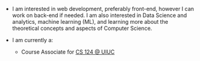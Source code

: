 - I am interested in web development, preferably front-end, however I can work on back-end if needed. I am also interested in Data Science and analytics, machine learning (ML), and learning more about the theoretical concepts and aspects of Computer Science.

- I am currently a: 
    - Course Associate for [CS 124 @ UIUC](https://www.cs124.org/)


